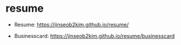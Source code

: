# resume

* Resume: https://jinseob2kim.github.io/resume/


* Businesscard: https://jinseob2kim.github.io/resume/businesscard